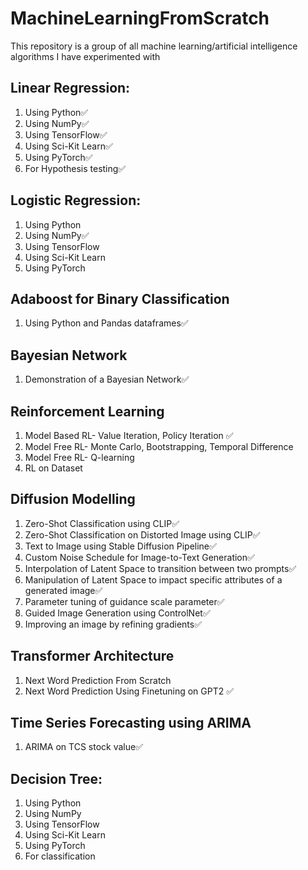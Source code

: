 # MachineLearningFromScratch
This repository is a group of all machine learning/artificial intelligence algorithms I have experimented with

## Linear Regression:
1. Using Python✅
2. Using NumPy✅
3. Using TensorFlow✅
4. Using Sci-Kit Learn✅
5. Using PyTorch✅
6. For Hypothesis testing✅

## Logistic Regression:
1. Using Python
2. Using NumPy✅
3. Using TensorFlow
4. Using Sci-Kit Learn
5. Using PyTorch

## Adaboost for Binary Classification
1. Using Python and Pandas dataframes✅

## Bayesian Network
1. Demonstration of a Bayesian Network✅

## Reinforcement Learning
1. Model Based RL- Value Iteration, Policy Iteration ✅
2. Model Free RL- Monte Carlo, Bootstrapping, Temporal Difference
3. Model Free RL- Q-learning
4. RL on Dataset

## Diffusion Modelling
1. Zero-Shot Classification using CLIP✅
2. Zero-Shot Classification on Distorted Image using CLIP✅
3. Text to Image using Stable Diffusion Pipeline✅
4. Custom Noise Schedule for Image-to-Text Generation✅
5. Interpolation of Latent Space to transition between two prompts✅
5. Manipulation of Latent Space to impact specific attributes of a generated image✅
7. Parameter tuning of guidance scale parameter✅
8. Guided Image Generation using ControlNet✅
9. Improving an image by refining gradients✅

## Transformer Architecture
1. Next Word Prediction From Scratch
2. Next Word Prediction Using Finetuning on GPT2 ✅

## Time Series Forecasting using ARIMA
1. ARIMA on TCS stock value✅

## Decision Tree:
1. Using Python
2. Using NumPy
3. Using TensorFlow
4. Using Sci-Kit Learn
5. Using PyTorch
6. For classification

